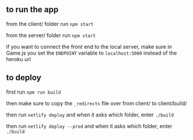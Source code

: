 ## to run the app

from the client/ folder run `npm start`

from the server/ folder run `npm start`

if you want to connect the front end to the local server, make sure in Game.js you set the `ENDPOINT` variable to `localhost:5000` instead of the heroku url

## to deploy

first run `npm run build`

then make sure to copy the `_redirects` file over from client/ to client/build/

then run `netlify deploy` and when it asks which folder, enter `./build`

then run `netlify deploy --prod` and when it asks which folder, enter `./build`